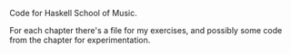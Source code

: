 Code for Haskell School of Music. 

For each chapter there's a file for my exercises, and possibly some code from the chapter for experimentation.